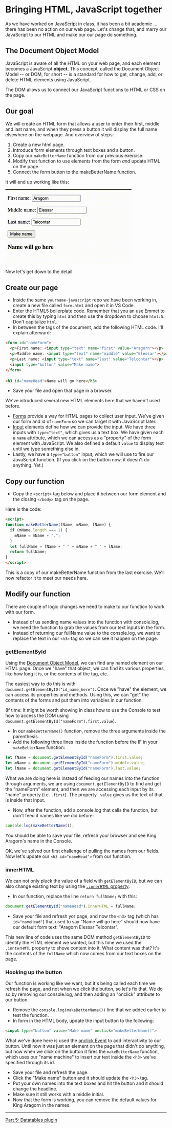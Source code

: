 # Bringing HTML, JavaScript together

As we have worked on JavaScript in class, it has been a bit academic ... there has been no action on our web page. Let's change that, and marry our JavaScript to our HTML and make our our page do something.

## The Document Object Model

JavaScript is aware of all the HTML on your web page, and each element becomes a JavaScript **object**. This concept, called the Document Object Model -- or DOM, for short -- is a standard for how to get, change, add, or delete HTML elements using JavaScript.

The DOM allows us to connect our JavaScript functions to HTML or CSS on the page.

## Our goal

We will create an HTML form that allows a user to enter their first, middle and last name, and when they press a button it will display the full name elsewhere on the webpage. And overview of steps:

1. Create a new html page.
2. Introduce form elements through text boxes and a button.
3. Copy our `makeBetterName` function from our previous exercise.
4. Modify that function to use elements from the form _and_ update HTML on the page.
5. Connect the form button to the makeBetterName function.

It will end up working like this:

![js-form](../images/js-form.gif)

Now let's get down to the detail.

## Create our page

- Inside the same `yourname-javascript` repo we have been working in, create a new file called `form.html` and open it in VS Code.
- Enter the HTML5 boilerplate code. Remember that you an use Emmet to create this by typing `html` and then use the dropdown to choose `html:5`. Don't capitalize `html`. 
- In between the <body> tags of the document, add the following HTML code. I'll explain afterward:

```html
<form id="nameForm">
  <p>First name: <input type="text" name="first" value="Aragorn"></p>
  <p>Middle name: <input type="text" name="middle" value="Elessar"></p>
  <p>Last name: <input type="text" name="last" value="Telcontar"></p>
  <input type="button" value="Make name">
</form> 

<h3 id="nameHead">Name will go here</h3>
```

- Save your file and open that page in a browser.

We've introduced several new HTML elements here that we haven't used before.

- [Forms](https://www.w3schools.com/html/html_form_elements.asp) provide a way for HTML pages to collect user input. We've given our form and id of `nameForm` so we can target it with JavaScript later.
- [Input](https://www.w3schools.com/html/html_form_input_types.asp) elements define how we can provide the input. We have three inputs with `type="text"`, which gives us a text box. We have given each a `name` attribute, which we can access as a "property" of the form element with JavaScript. We also defined a default `value` to display text until we type something else in.
- Lastly, we have a `type="button"` input, which we will use to fire our JavaScript function. (If you click on the button now, it doesn't do anything. Yet.)

## Copy our function

- Copy the `<script>` tag below and place it between our form element and the closing `</body>` tag on the page.

Here is the code:

```html
<script>
function makeBetterName(fName, mName, lName) {
  if (mName.length === 1) {
    mName = mName + ".";
  }
  let fullName = fName + " " + mName + " " + lName;
  return fullName;
}
</script>
```

This is a copy of our makeBetterName function from the last exercise. We'll now refactor it to meet our needs here.

## Modify our function

There are couple of logic changes we need to make to our function to work with our form.

- Instead of us sending name values into the function with console.log, we need the function to grab the values from our text inputs in the form.
- Instead of returning our fullName value to the console.log, we want to replace the text in our `<h3>` tag so we can see it happen on the page.

### getElementById

Using the [Document Object Model](https://www.w3schools.com/js/js_htmldom_elements.asp), we can find any named element on our HTML page. Once we "have" that object, we can find its various properties, like how long it is, or the contents of the tag, etc.

The easiest way to do this is with `document.getElementByID("id_name_here")`. Once we "have" the element, we can access its properties and methods. Using this, we can "get" the contents of the forms and put them into variables in our function.

(If time: It might be worth showing in class how to use the Console to test how to access the DOM using `document.getElementById("nameForm").first.value`).

- In our `makeBetterName()` function, remove the three arguments inside the parenthesis.
- Add the following three lines inside the function before the IF in your `makeBetterName` function:

```js
let fName = document.getElementById("nameForm").first.value;
let mName = document.getElementById("nameForm").middle.value;
let lName = document.getElementById("nameForm").last.value;
```

What we are doing here is instead of feeding our names into the function through arguments, we are using `document.getElementByID` to find and get the "nameForm" element, and then we are accessing each input by its "name" property (i.e. `.first`). The property `.value` gives us the text of that is inside that input.

- Now, after the function, add a console.log that calls the function, but don't feed it names like we did before:

```js
console.log(makeBetterName());
```

You should be able to save your file, refresh your browser and see King Aragorn's name in the Console.

OK, we've solved our first challenge of pulling the names from our fields. Now let's update our `<h3 id="nameHead">` from our function.

### innerHTML

We can not only pluck the value of a field with `getElementByID`, but we can also change existing text by using the [`.innerHTML` property](https://www.w3schools.com/js/js_htmldom_html.asp).

- In our function, replace the line `return fullName;` with this:

```js
document.getElementById("nameHead").innerHTML = fullName;
```

- Save your file and refresh yor page, and now the `<h3>` tag (which has `id="nameHead"`) that used to say  "Name will go here" should now have our default form text: "Aragorn Elessar Telcontar".

This new line of code uses the same DOM method `getElementByID` to identify the HTML element we wanted, but this time we used the `.innterHMTL` property to shove content into it. What content was that? It's the contents of the `fullName` which now comes from our text boxes on the page.

### Hooking up the button

Our function is working like we want, but it's being called each time we refresh the page, and not when we click the button, so let's fix that. We do so by removing our console.log, and then adding an "onclick" attribute to our button.

- Remove the `console.log(makeBetterName())` line that we added earlier to test the function.
- In form in the HTML body, update the input button to the following:

```html
<input type="button" value="Make name" onclick="makeBetterName()">
```

What we've done here is used the [onclick Event](https://www.w3schools.com/jsref/event_onclick.asp) to add interactivity to our button. Until now it was just an element on the page that didn't do anything, but now when we click on the button it fires the `makeBetterName` function, which uses our "name machine" to insert our text inside the `<h3>` we've specified through its id.

- Save your file and refresh the page.
- Click the "Make name" button and it should update the `<h3>` tag.
- Put your own names into the text boxes and hit the button and it should change the headline.
- Make sure it still works with a middle initial.
- Now that the form is working, you can remove the default values for King Aragorn in the names.

---

[Part 5: Datatables plugin](js-class-06.md)
